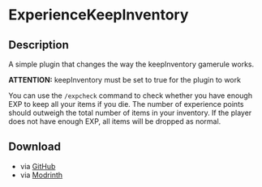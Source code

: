 # ExperienceKeepInventory

## Description

A simple plugin that changes the way the keepInventory gamerule works.  
  
**ATTENTION:** keepInventory must be set to true for the plugin to work  
  
You can use the `/expcheck` command to check whether you have enough EXP to keep all your items if you die. The number of experience points should outweigh the total number of items in your inventory. If the player does not have enough EXP, all items will be dropped as normal.

## Download
- via [GitHub](https://github.com/Josiascii/ExperienceKeepInventory/releases)
- via [Modrinth](https://modrinth.com/plugin/experiencekeepinventory)
